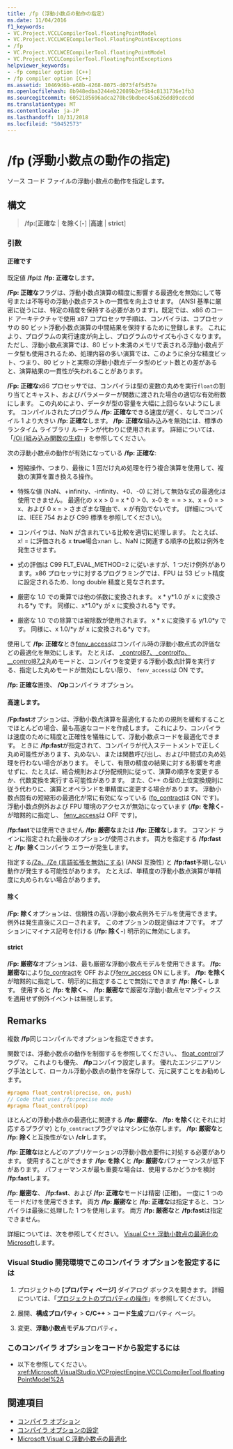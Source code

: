 ```yaml
---
title: /fp (浮動小数点の動作の指定)
ms.date: 11/04/2016
f1_keywords:
- VC.Project.VCCLCompilerTool.floatingPointModel
- VC.Project.VCCLWCECompilerTool.FloatingPointExceptions
- /fp
- VC.Project.VCCLWCECompilerTool.floatingPointModel
- VC.Project.VCCLCompilerTool.FloatingPointExceptions
helpviewer_keywords:
- -fp compiler option [C++]
- /fp compiler option [C++]
ms.assetid: 10469d6b-e68b-4268-8075-d073f4f5d57e
ms.openlocfilehash: 8b948edba3244eb22089b2ef5b4c8131736e1fb3
ms.sourcegitcommit: 6052185696adca270bc9bdbec45a626dd89cdcdd
ms.translationtype: MT
ms.contentlocale: ja-JP
ms.lasthandoff: 10/31/2018
ms.locfileid: "50452573"
---
```

# <a name="fp-specify-floating-point-behavior"></a>/fp (浮動小数点の動作の指定)

ソース コード ファイルの浮動小数点の動作を指定します。

## <a name="syntax"></a>構文

> **/fp:**[**正確な** | **を除く**[**-**] |**高速** | **strict**]

### <a name="arguments"></a>引数

#### <a name="precise"></a>正確です

既定値 **/fp**は **/fp: 正確な**します。

**/Fp: 正確な**フラグは、浮動小数点演算の精度に影響する最適化を無効にして等号または不等号の浮動小数点テストの一貫性を向上させます。 (ANSI 基準に厳密に従うには、特定の精度を保持する必要があります)。既定では、x86 のコード アーキテクチャで使用 x87 コプロセッサ手順は、コンパイラは、コプロセッサの 80 ビット浮動小数点演算の中間結果を保持するために登録します。 これにより、プログラムの実行速度が向上し、プログラムのサイズも小さくなります。 ただし、浮動小数点演算では、80 ビット未満のメモリで表される浮動小数点データ型も使用されるため、処理内容の多い演算では、このように余分な精度ビット、つまり、80 ビットと実際の浮動小数点データ型のビット数との差があると、演算結果の一貫性が失われることがあります。

**/Fp: 正確な**x86 プロセッサでは、コンパイラは型の変数の丸めを実行`float`の割り当てとキャスト、およびパラメーターが関数に渡された場合の適切な有効桁数にします。 この丸めにより、データが型の容量を大幅に上回らないようにします。 コンパイルされたプログラム **/fp: 正確な**できる速度が遅く、なしでコンパイル 1 より大きい **/fp: 正確な**します。 **/fp: 正確な**組み込みを無効には、標準のランタイム ライブラリ ルーチンが代わりに使用されます。 詳細については、「[/Oi (組み込み関数の生成)](../../build/reference/oi-generate-intrinsic-functions.md)」を参照してください。

次の浮動小数点の動作が有効になっている **/fp: 正確な**:

- 短縮操作、つまり、最後に 1 回だけ丸め処理を行う複合演算を使用して、複数の演算を置き換える操作。

- 特殊な値 (NaN、+infinity、-infinity、+0、-0) に対して無効な式の最適化は使用できません。 最適化の x x > 0 = x * 0 > 0、x-0 を = = > x、x + 0 = > x、および 0 x = > さまざまな理由で、x が有効でないです。 (詳細については、IEEE 754 および C99 標準を参照してください)。

- コンパイラは、NaN が含まれている比較を適切に処理します。 たとえば、x! = に評価される x **true**場合`x`nan し、NaN に関連する順序の比較は例外を発生させます。

- 式の評価は C99 FLT_EVAL_METHOD=2 に従いますが、1 つだけ例外があります。x86 プロセッサに対するプログラミングでは、FPU は 53 ビット精度に設定されるため、long double 精度と見なされます。

- 厳密な 1.0 での乗算では他の係数に変換されます。 x * y\*1.0 が x に変換される\*y です。 同様に、x\*1.0\*y が x に変換される\*y です。

- 厳密な 1.0 での除算では被除数が使用されます。 x * x に変換する y/1.0\*y です。 同様に、x 1.0/\*y が x に変換される\*y です。

使用して **/fp: 正確な**とき[fenv_access](../../preprocessor/fenv-access.md)はコンパイル時の浮動小数点式の評価などの最適化を無効にします。 たとえば、 [_control87、_controlfp、 \__control87_2](../../c-runtime-library/reference/control87-controlfp-control87-2.md)丸めモードと、コンパイラを変更する浮動小数点計算を実行する、指定した丸めモードが無効にしない限り、 `fenv_access`は ON です。

**/fp: 正確な**置換、 **/Op**コンパイラ オプション。

#### <a name="fast"></a>高速します。

**/Fp:fast**オプションは、浮動小数点演算を最適化するための規則を緩和することでほとんどの場合、最も高速なコードを作成します。 これにより、コンパイラは速度のために精度と正確性を犠牲にして、浮動小数点コードを最適化できます。 ときに **/fp:fast**が指定されて、コンパイラが代入ステートメントで正しく丸め可能性があります、丸めない、または関数呼び出し、および中間式の丸め処理を行わない場合があります。 そして、有限の精度の結果に対する影響を考慮せずに、たとえば、結合規則および分配規則に従って、演算の順序を変更するか、代数変換を実行する可能性があります。 また、C++ の型の上位変換規則に従う代わりに、演算とオペランドを単精度に変更する場合があります。 浮動小数点固有の短縮形の最適化が常に有効になっている ([fp_contract](../../preprocessor/fp-contract.md)は ON です)。 浮動小数点例外および FPU 環境のアクセスが無効になっています (**/fp: を除く-** が暗黙的に指定し、 [fenv_access](../../preprocessor/fenv-access.md)は OFF です)。

**/fp:fast**では使用できません **/fp: 厳密な**または **/fp: 正確な**します。 コマンド ラインに指定された最後のオプションが使用されます。 両方を指定する **/fp:fast**と **/fp: 除く**コンパイラ エラーが発生します。

指定する[/Za、/Ze (言語拡張を無効にする)](../../build/reference/za-ze-disable-language-extensions.md) (ANSI 互換性) と **/fp:fast**予期しない動作が発生する可能性があります。 たとえば、単精度の浮動小数点演算が単精度に丸められない場合があります。

#### <a name="except"></a>除く

**/Fp: 除く**オプションは、信頼性の高い浮動小数点例外モデルを使用できます。 例外は発生直後にスローされます。 このオプションの既定値はオフです。 オプションにマイナス記号を付ける (**/fp: 除く-**) 明示的に無効にします。

#### <a name="strict"></a>strict

**/Fp: 厳密な**オプションは、最も厳密な浮動小数点モデルを使用できます。 **/fp: 厳密な**により[fp_contract](../../preprocessor/fp-contract.md)を OFF および[fenv_access](../../preprocessor/fenv-access.md) ON にします。 **/fp: を除く**が暗黙的に指定して、明示的に指定することで無効にできます **/fp: 除く-** します。 使用すると **/fp: を除く-**、 **/fp: 厳密な**で厳密な浮動小数点セマンティクスを適用せず例外イベントは無視します。

## <a name="remarks"></a>Remarks

複数 **/fp**同じコンパイルでオプションを指定できます。

関数では、浮動小数点の動作を制御するを参照してください。、 [float_control](../../preprocessor/float-control.md)プラグマ。 これよりも優先、 **/fp**コンパイラ設定します。 優れたエンジニアリング手法として、ローカル浮動小数点の動作を保存して、元に戻すことをお勧めします。

```cpp
#pragma float_control(precise, on, push)
// Code that uses /fp:precise mode
#pragma float_control(pop)
```

ほとんどの浮動小数点の最適化に関連する **/fp: 厳密な**、 **/fp: を除く**(とそれに対応するプラグマ) と`fp_contract`プラグマはマシンに依存します。 **/fp: 厳密な**と **/fp: 除く**と互換性がない **/clr**します。

**/fp: 正確な**ほとんどのアプリケーションの浮動小数点要件に対処する必要があります。 使用することができます **/fp: を除く**と **/fp: 厳密な**パフォーマンスが低下があります。 パフォーマンスが最も重要な場合は、使用するかどうかを検討 **/fp:fast**します。

**/fp: 厳密な**、 **/fp:fast**、および **/fp: 正確な**モードは精密 (正確)。 一度に 1 つのモードだけを使用できます。 両方 **/fp: 厳密な**と **/fp: 正確な**は指定すると、コンパイラは最後に処理した 1 つを使用します。 両方 **/fp: 厳密な**と **/fp:fast**は指定できません。

詳細については、次を参照してください。 [Visual C++ 浮動小数点の最適化の Microsoft](floating-point-optimization.md)します。

### <a name="to-set-this-compiler-option-in-the-visual-studio-development-environment"></a>Visual Studio 開発環境でこのコンパイラ オプションを設定するには

1. プロジェクトの **[プロパティ ページ]** ダイアログ ボックスを開きます。 詳細については、「[プロジェクトのプロパティの操作](../../ide/working-with-project-properties.md)」を参照してください。

1. 展開、**構成プロパティ** > **C/C++** > **コード生成**プロパティ ページ。

1. 変更、**浮動小数点モデル**プロパティ。

### <a name="to-set-this-compiler-option-programmatically"></a>このコンパイラ オプションをコードから設定するには

- 以下を参照してください。<xref:Microsoft.VisualStudio.VCProjectEngine.VCCLCompilerTool.floatingPointModel%2A>

## <a name="see-also"></a>関連項目

- [コンパイラ オプション](compiler-options.md)
- [コンパイラ オプションの設定](setting-compiler-options.md)
- [Microsoft Visual C 浮動小数点の最適化](floating-point-optimization.md)